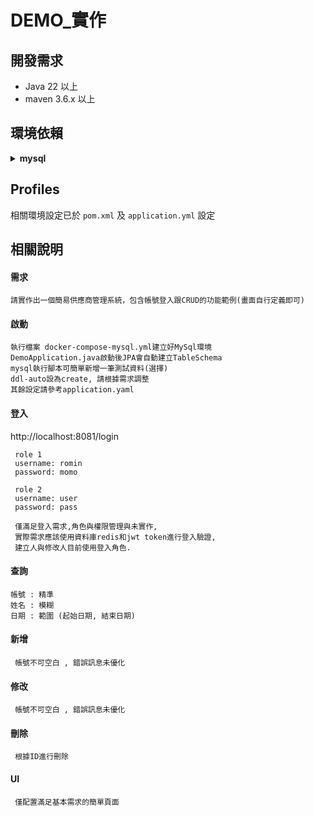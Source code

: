 # DEMO_實作


## 開發需求
* Java 22 以上
* maven 3.6.x 以上

## 環境依賴
<details>
<summary><b>mysql</b></summary><br>
執行檔案 docker-compose-mysql.yml

    docker-compose -f docker-compose-mysql.yml up -d
</details>

## Profiles

相關環境設定已於 `pom.xml` 及 `application.yml` 設定



## 相關說明



#### 需求
```
請實作出一個簡易供應商管理系統，包含帳號登入跟CRUD的功能範例(畫面自行定義即可)
```

#### 啟動
```
執行檔案 docker-compose-mysql.yml建立好MySql環境
DemoApplication.java啟動後JPA會自動建立TableSchema
mysql執行腳本可簡單新增一筆測試資料(選擇)
ddl-auto設為create, 請根據需求調整
其餘設定請參考application.yaml
```

#### 登入
http://localhost:8081/login
```
 role 1
 username: romin
 password: momo
 
 role 2
 username: user
 password: pass
 
 僅滿足登入需求,角色與權限管理與未實作, 
 實際需求應該使用資料庫redis和jwt token進行登入驗證,
 建立人與修改人目前使用登入角色.
```

#### 查詢
```
帳號 : 精準
姓名 : 模糊
日期 : 範圍 (起始日期, 結束日期)
```


#### 新增
```
 帳號不可空白 , 錯誤訊息未優化
```

#### 修改
```
 帳號不可空白 , 錯誤訊息未優化
```

#### 刪除
```
 根據ID進行刪除
```

#### UI
```
 僅配置滿足基本需求的簡單頁面
```

